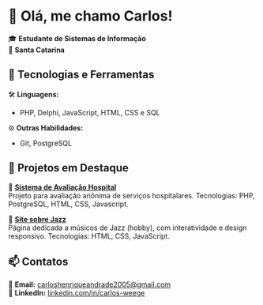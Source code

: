 # 👋 Olá, me chamo Carlos!

🎓 **Estudante de Sistemas de Informação**  
📍 **Santa Catarina**  

## 🚀 Tecnologias e Ferramentas
🛠️ **Linguagens:**  
- PHP, Delphi, JavaScript, HTML, CSS e SQL  

⚙️ **Outras Habilidades:**  
- Git, PostgreSQL  

## 🌱 Projetos em Destaque  
📌 **[Sistema de Avaliação Hospital](https://github.com/CarlosWeg/sistemaAvaliacaoHrav)**  
Projeto para avaliação anônima de serviços hospitalares.
Tecnologias: PHP, PostgreSQL, HTML, CSS, Javascript.  

📌 **[Site sobre Jazz](https://github.com/CarlosWeg/siteMusicosJazz)**  
Página dedicada a músicos de Jazz (hobby), com interatividade e design responsivo.
Tecnologias: HTML, CSS, JavaScript.  

## 📫 Contatos  
📧 **Email:** [carloshenriqueandrade2005@gmail.com](mailto:carloshenriqueandrade2005@gmail.com)  
🔗 **LinkedIn:** [linkedin.com/in/carlos-weege](https://www.linkedin.com/in/carlos-weege/)
